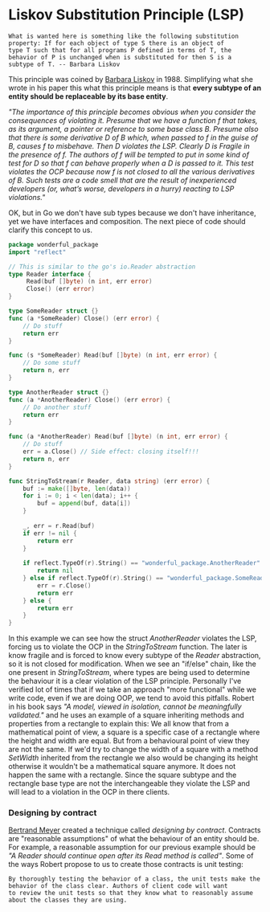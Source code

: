 # Liskov Substitution Principle (LSP)

```text
What is wanted here is something like the following substitution property: If for each object of type S there is an object of 
type T such that for all programs P defined in terms of T, the behavior of P is unchanged when is substituted for then S is a 
subtype of T. -- Barbara Liskov
```

This principle was coined by [Barbara Liskov](https://www.youtube.com/watch?v=_jTc1BTFdIo) in 1988. Simplifying what she wrote in 
his paper this what this principle means is that **every subtype of an entity should be replaceable by its base entity**.

_"The importance of this principle becomes obvious when you consider the consequences of violating it. Presume that we have a function f that takes, as its argument, a pointer or reference to some base class B. Presume also
that there is some derivative D of B which, when passed to f in the guise of B, causes f to misbehave. Then D violates the LSP. Clearly D is Fragile in the presence of f.
The authors of f will be tempted to put in some kind of test for D so that f can behave properly when a D is
passed to it. This test violates the OCP because now f is not closed to all the various derivatives of B. Such tests are
a code smell that are the result of inexperienced developers (or, what’s worse, developers in a hurry) reacting to
LSP violations."_

OK, but in Go we don't have sub types because we don't have inheritance, yet we have interfaces and composition. The next piece of
code should clarify this concept to us.

```go
package wonderful_package
import "reflect"

// This is similar to the go's io.Reader abstraction
type Reader interface {
     Read(buf []byte) (n int, err error)
     Close() (err error)
}

type SomeReader struct {}
func (a *SomeReader) Close() (err error) { 
    // Do stuff
    return err
}

func (s *SomeReader) Read(buf []byte) (n int, err error) {
    // Do some stuff 
    return n, err
}

type AnotherReader struct {}
func (a *AnotherReader) Close() (err error) { 
    // Do another stuff
    return err
}

func (a *AnotherReader) Read(buf []byte) (n int, err error) {
    // Do stuff 
    err = a.Close() // Side effect: closing itself!!!   
    return n, err
}

func StringToStream(r Reader, data string) (err error) {
    buf := make([]byte, len(data))
    for i := 0; i < len(data); i++ {
        buf = append(buf, data[i])
    }
    
    _, err = r.Read(buf)
    if err != nil {
        return err
    }
    
    if reflect.TypeOf(r).String() == "wonderful_package.AnotherReader" {
        return nil
    } else if reflect.TypeOf(r).String() == "wonderful_package.SomeReader" {
        err = r.Close()
        return err
    } else {
        return err
    }
}
``` 

In this example we can see how the struct _AnotherReader_ violates the LSP, forcing us to violate the OCP in the _StringToStream_ function.
The later is know fragile and is forced to know every subtype of the _Reader_ abstraction, so it is not closed for modification.
When we see an "if/else" chain, like the one present in _StringToStream_, where types are being used to determine the behaviour it
is a clear violation of the LSP principle. 
Personally I've verified lot of times that if we take an approach "more functional" while we write code, even if we are doing OOP,
we tend to avoid this pitfalls.
Robert in his book says _"A model, viewed in isolation, cannot be meaningfully validated."_ and he uses an example of a square
inheriting methods and properties from a rectangle to explain this: We all know that from a mathematical point of view, a
square is a specific case of a rectangle where the height and width are equal. But from a behavioural point of view
they are not the same. If we'd try to change the width of a square with a method _SetWidth_ inherited from the rectangle we also
would be changing its height otherwise it wouldn't be a mathematical square anymore. It does not happen the same with a rectangle. Since
the square subtype and the rectangle base type are not the interchangeable they violate the LSP and will lead to a violation in the OCP
in there clients.

### Designing by contract

[Bertrand Meyer](https://es.wikipedia.org/wiki/Bertrand_Meyer) created a technique called _designing by contract_. Contracts are
"reasonable assumptions" of what the behaviour of an entity should be. For example, a reasonable assumption for our previous example
should be _"A Reader should continue open after its Read method is called"_. Some of the ways Robert propose to us to create those
contracts is unit testing:

```text
By thoroughly testing the behavior of a class, the unit tests make the behavior of the class clear. Authors of client code will want 
to review the unit tests so that they know what to reasonably assume about the classes they are using.
```

